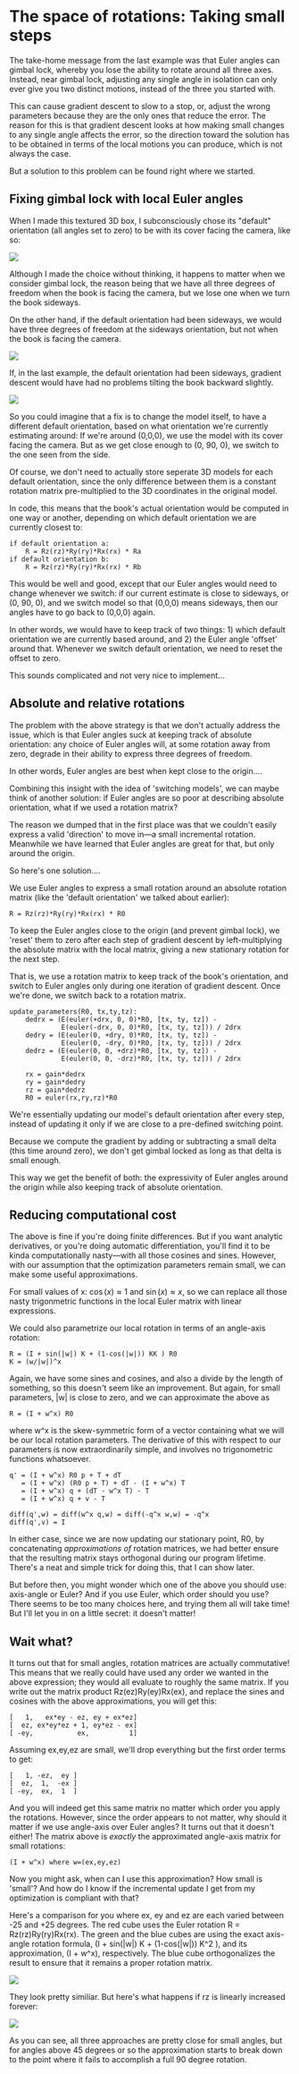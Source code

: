 # The space of rotations: Taking small steps

<!-- 1. INTRO. Getting around the problem with local Euler angles: store the current orientation and rotate around that. It's natural that it would work, considering how we could equivalently have pre-rotated our 3D model. Euler angles give you most rotational expressivity at the origin.

2. BODY. But which ordering should I choose? Well it doesn't matter. In fact, infinitesimally, there is a sort of "canonical" small step. Local Euler angle approach is identical to any other local Euler angle ordering, axis-angle and the exponential map.
    Infinitesimally, rotations commute (it doesn't matter which order you rotate in). Let's dig in why... second order terms cancel.

se3 exponential map is harmful? shouldn't include rotation in translation or whatever it was?

orthogonalization

3. CONCLUSION. Rotations are weird. Curious? Read barfoot, lie group and lie algebra.
    Global optimization, solving for rotation matrices. Existence of local minima. Global uniqueness. -->

The take-home message from the last example was that Euler angles can  gimbal lock, whereby you lose the ability to rotate around all three axes. Instead, near gimbal lock, adjusting any single angle in isolation can only ever give you two distinct motions, instead of the three you started with.

This can cause gradient descent to slow to a stop, or, adjust the wrong parameters because they are the only ones that reduce the error. The reason for this is that gradient descent looks at how making small changes to any single angle affects the error, so the direction toward the solution has to be obtained in terms of the local motions you can produce, which is not always the case.

But a solution to this problem can be found right where we started.

Fixing gimbal lock with local Euler angles
------------------------------------------

When I made this textured 3D box, I subconsciously chose its "default" orientation (all angles set to zero) to be with its cover facing the camera, like so:

<!-- todo: 3d model+axes seen from tilted angle with camera as well? -->
![](model3.png)

Although I made the choice without thinking, it happens to matter when we consider gimbal lock, the reason being that we have all three degrees of freedom when the book is facing the camera, but we lose one when we turn the book sideways.

<!-- todo: three slider boxes. one slider per box. x,y,z. -->
<!-- ![](../euler/plates1xyz.png) -->

On the other hand, if the default orientation had been sideways, we would have three degrees of freedom at the sideways orientation, but not when the book is facing the camera.

<!-- todo: 3d model+axes seen from tilted angle with camera as well? -->
![](model4.png)

If, in the last example, the default orientation had been sideways, gradient descent would have had no problems tilting the book backward slightly.

<!-- todo: interactive puzzle? -->
![](../euler/sideways45.png)

So you could imagine that a fix is to change the model itself, to have a different default orientation, based on what orientation we're currently estimating around: If we're around (0,0,0), we use the model with its cover facing the camera. But as we get close enough to (0, 90, 0), we switch to the one seen from the side.

Of course, we don't need to actually store seperate 3D models for each default orientation, since the only difference between them is a constant rotation matrix pre-multiplied to the 3D coordinates in the original model.

In code, this means that the book's actual orientation would be computed in one way or another, depending on which default orientation we are currently closest to:

    if default orientation a:
        R = Rz(rz)*Ry(ry)*Rx(rx) * Ra
    if default orientation b:
        R = Rz(rz)*Ry(ry)*Rx(rx) * Rb

<!-- This is what they do on aircraft? -->

This would be well and good, except that our Euler angles would need to change whenever we switch: if our current estimate is close to sideways, or (0, 90, 0), and we switch model so that (0,0,0) means sideways, then our angles have to go back to (0,0,0) again. <!--have to go back -->

In other words, we would have to keep track of two things: 1) which default orientation we are currently based around, and 2) the Euler angle 'offset' around that. Whenever we switch default orientation, we need to reset the offset to zero.

This sounds complicated and not very nice to implement...

## Absolute and relative rotations

The problem with the above strategy is that we don't actually address the issue, which is that Euler angles suck at keeping track of absolute orientation: any choice of Euler angles will, at some rotation away from zero, degrade in their ability to express three degrees of freedom.

In other words, Euler angles are best when kept close to the origin....

Combining this insight with the idea of 'switching models', we can maybe think of another solution: if Euler angles are so poor at describing absolute orientation, what if we used a rotation matrix?

The reason we dumped that in the first place was that we couldn't easily express a valid 'direction' to move in&mdash;a small incremental rotation. Meanwhile we have learned that Euler angles are great for that, but only around the origin.

So here's one solution....

We use Euler angles to express a small rotation around an absolute rotation matrix (like the 'default orientation' we talked about earlier):

    R = Rz(rz)*Ry(ry)*Rx(rx) * R0

To keep the Euler angles close to the origin (and prevent gimbal lock), we 'reset' them to zero after each step of gradient descent by left-multiplying the absolute matrix with the local matrix, giving a new stationary rotation for the next step.

That is, we use a rotation matrix to keep track of the book's orientation, and switch to Euler angles only during one iteration of gradient descent. Once we're done, we switch back to a rotation matrix.

    update_parameters(R0, tx,ty,tz):
        dedrx = (E(euler(+drx, 0, 0)*R0, [tx, ty, tz]) -
                 E(euler(-drx, 0, 0)*R0, [tx, ty, tz])) / 2drx
        dedry = (E(euler(0, +dry, 0)*R0, [tx, ty, tz]) -
                 E(euler(0, -dry, 0)*R0, [tx, ty, tz])) / 2drx
        dedrz = (E(euler(0, 0, +drz)*R0, [tx, ty, tz]) -
                 E(euler(0, 0, -drz)*R0, [tx, ty, tz])) / 2drx

        rx = gain*dedrx
        ry = gain*dedry
        rz = gain*dedrz
        R0 = euler(rx,ry,rz)*R0

We're essentially updating our model's default orientation after every step, instead of updating it only if we are close to a pre-defined switching point.

<!-- dedtx = ...
dedty = ...
dedtz = ...
tx -= gain*dedtx
ty -= gain*dedty
tz -= gain*dedtz -->

Because we compute the gradient by adding or subtracting a small delta (this time around zero), we don't get gimbal locked as long as that delta is small enough.

This way we get the benefit of both: the expressivity of Euler angles around the origin while also keeping track of absolute orientation.

Reducing computational cost
---------------------------
<!-- actually it's not fine? what if you have tons of points? finite differences can actually be pretty expensive! would be nicer to get derivative through one and the same for loop -->
The above is fine if you're doing finite differences. But if you want analytic derivatives, or you're doing automatic differentiation, you'll find it to be kinda computationally nasty&mdash;with all those cosines and sines. However, with our assumption that the optimization parameters remain small, we can make some useful approximations.

For small values of x: $\cos(x) \approx 1$ and $\sin(x) \approx x$, so we can replace all those nasty trigonmetric functions in the local Euler matrix with linear expressions.

<!-- todo? -->

We could also parametrize our local rotation in terms of an angle-axis rotation:

    R = (I + sin(|w|) K + (1-cos(|w|)) KK ) R0
    K = (w/|w|)^x

Again, we have some sines and cosines, and also a divide by the length of something, so this doesn't seem like an improvement. But again, for small parameters, |w| is close to zero, and we can approximate the above as

    R = (I + w^x) R0

where w^x is the skew-symmetric form of a vector containing what we will be our local rotation parameters. The derivative of this with respect to our parameters is now extraordinarily simple, and involves no trigonometric functions whatsoever.

    q' = (I + w^x) R0 p + T + dT
       = (I + w^x) (R0 p + T) + dT - (I + w^x) T
       = (I + w^x) q + (dT - w^x T) - T
       = (I + w^x) q + v - T

    diff(q',w) = diff(w^x q,w) = diff(-q^x w,w) = -q^x
    diff(q',v) = I

In either case, since we are now updating our stationary point, R0, by concatenating *approximations of* rotation matrices, we had better ensure that the resulting matrix stays orthogonal during our program lifetime. There's a neat and simple trick for doing this, that I can show later.

But before then, you might wonder which one of the above you should use: axis-angle or Euler? And if you use Euler, which order should you use? There seems to be too many choices here, and trying them all will take time! But I'll let you in on a little secret: it doesn't matter!

Wait what?
----------
It turns out that for small angles, rotation matrices are actually commutative! This means that we really could have used any order we wanted in the above expression; they would all evaluate to roughly the same matrix. If you write out the matrix product Rz(ez)Ry(ey)Rx(ex), and replace the sines and cosines with the above approximations, you will get this:

    [   1,   ex*ey - ez, ey + ex*ez]
    [  ez, ex*ey*ez + 1, ey*ez - ex]
    [ -ey,           ex,          1]

Assuming ex,ey,ez are small, we'll drop everything but the first order terms to get:

    [   1, -ez,  ey ]
    [  ez,  1,  -ex ]
    [ -ey,  ex,  1  ]

And you will indeed get this same matrix no matter which order you apply the rotations. However, since the order appears to not matter, why should it matter if we use angle-axis over Euler angles? It turns out that it doesn't either! The matrix above is *exactly* the approximated angle-axis matrix for small rotations:

    (I + w^x) where w=(ex,ey,ez)

Now you might ask, when can I use this approximation? How small is 'small'? And how do I know if the incremental update I get from my optimization is compliant with that?

Here's a comparison for you where ex, ey and ez are each varied between -25 and +25 degrees. The red cube uses the Euler rotation R = Rz(rz)Ry(ry)Rx(rx). The green and the blue cubes are using the exact axis-angle rotation formula, (I + sin(|w|) K + (1-cos(|w|)) K^2 ), and its approximation, (I + w^x), respectively. The blue cube orthogonalizes the result to ensure that it remains a proper rotation matrix.

![](cv-why-not-euler-anim1.gif)

They look pretty similiar. But here's what happens if rz is linearly increased forever:

![](cv-why-not-euler-anim2.gif)

As you can see, all three approaches are pretty close for small angles, but for angles above 45 degrees or so the approximation starts to break down to the point where it fails to accomplish a full 90 degree rotation.

<!--
## Other questions
(Q) But do we actually care about that? How big *are* Gauss-Newton steps? In the end, aren't we just linearizing and approximating stuff *anyway*, since Gauss-Newton is a first order method? 25 degrees seems like a lot! I think we can just go ahead and use the (I + w^x) approximation.

(Q) What about the exponential map?

(A) The exponential map takes a vector w = (wx,wy,wz) and computes exp(w^x), which is exactly equal to the angle-axis rotation matrix (see wikipedia):

    R = exp(w^x) R0 = (I + sin(|w|)K + (1-cos(|w|))K^2)

(Q) Why would I use that over a local Euler parametrization?

(A) You don't have to! You can go ahead an use a local Euler parametrization, but you need to remember that the approximations we did in the above section do not hold for large angles. The advantage of the exponential map (or equivalently, the angle-axis matrix) is that computing the corresponding rotation matrix, without approximation, is cheaper than computing the Euler matrix, in that it contains fewer trigonometric operations and multiplications.

... But why is that an advantage? Again, back to the first question. I don't think it's really all that useful as people make it out to be, and I'd rather just use the theoretically simpler axis-angle approximation.

(Q) Why do we evaluate the derivative of the local rotation at zero?

(A) That is a choice that we make, whose consequences we have to deal with if it is a bad one. This is what sucks about nonlinear optimization problems. If it were linear, the derivative would be a constant, and would therefore hold equally well over our entire parameter space. But for nonlinear optimization, in a first-order method like Gauss-Newton, we need to make an assumption on how big a step can get, and keep in our heads the fact that this is an approximation that has a limited range where it holds well. This would affect the maximum step-size we try to take in, say, a line-search or a trust-region framework.

(Q) What is the derivative for the exponential map / axis-angle?

    q(w) = exp(w^x) Rp
    q(0) = exp(0) Rp = Rp := q
    diff(q,w)|0 = diff(w^x,w)|0 (exp(w^x))|0 Rp
                 = diff(w^x,w)|0 Rp
                 = diff(w^x q,w)|0
                 = diff(-q^x w, w)|0
                 = -q^x diff(w,w)|0
                 = -q^x I
                 = -q^x

    exp(w^x) = I + sin|w| K + (1-cos|w|) K^2
    -> Same derivative

For the approximation we get the same thing

    q(w) = (I + w^x) Rp
    q(0) = Rp := q
    diff(q,w)|0 = diff(w^x q,w)|0
                = diff(-q^x w,w)|0
                = -q^x

(Q) What about translation?

Translation is a nicer space than rotations, so I think we can get away with a global parametrization there. That means that our locally perturbed model, parametrized in terms of an incremental rotation w and an global translation T, is

    q(w,T) = exp(w^x) Rp + T

where R is the stationary orientation. After each optimization cycle we would then update the stationary rotation with R <- exp(w^x)R, while T would be updated by adding whatever increment we got from the Newton step. This is equivalent to saying:

    q(w,v) = exp(w^x) Rp + (T+v)

and doing T <- T+v after each iteration. In practice I guess you wouldn't add the entirety of w and v, though, and instead use step size control with line-search or trust-region optimization.

In some papers I see people doing this:

    q(w,v) = exp(w^x) Rp + T + v'
           = exp(w^x) (Rp + T) - exp(w^x) T + v'
           = exp(w^x) (Rp + T) + v

where the last step is allowed because the expression can be described by any three free variables, I guess? This trick is related to the exponential map for SE(3). After this foray into parametrizations, I'm not sure if this last form is actually all that more useful than the one above. I see it alot in papers, but people don't talk about the stuff like I've done here, maybe because it's so obvious to everyone, or maybe because people haven't really thought about it and just follow other people by example.

My opinion is that this last form is kind of nasty numerically, because the origin T affects the rotation, and you lose the ability to rotate around the body origin by adjusting w alone. From a numerical point of view this is bad, because you need to modify both w and v, by quite large amounts, in order to achieve a small rotation about the body origin.

I don't think this coupling between the origin and the body rotation makes much sense, and if you compute the derivatives by finite-differences, it will be kinda weird. I did an experiment with that once, and my solver had problems achieving what amounted to a small body-relative rotation, because it required adjusting several of the parameters by quite large amounts --- a motion which was not captured by finite-differences.

(Q) What is done in LSD?

(A) In LSD they do the same type of local parametrization around a stationary point that I described above. Their local parametrization uses the 4x4 exponential map, which, as I also described above, I am not particularly fond of. Mathematically, and this equation actually makes sense to me now, they write the current stationary point as $\zeta^k$, which includes both rotation and translation, and the local twist as $\delta$. The local pose parametrization is the composition of these $\delta \circ \zeta^k$, which corresponds to

    q(w,v) = exp(w^x) (Rp + T) + v

Their cost function consists of some residuals $r_k = r_k(\zeta)$, whose Jacobians are

$$
    J_k = {{\partial r_k(\delta \circ \zeta^{(k)})} \over {\partial \delta}} \quad \text{ evaluated at } \delta=0
$$

Which is the same as the stuff I wrote above, including, evaluating the derivative at zero.


(Q) What is done in DSO?

(A) In DSO, they refer to the current absolute pose estimate as $\zeta$, which apparently might be different from the linearization point, which they refer to as $\zeta_0$. They accumulate updates $x$, such that $\zeta = x \circ \zeta_0 = \exp(x) \zeta_0$. Their cost function is a sum over residuals $r_k = r_k(\zeta)$. For some reason, they linearize their residuals with respect to an additive increment of $x$:

$$
    J_k = {{\partial r_k((\delta + x)\circ \zeta_0)} \over {\partial \delta}}
$$

why not do

$$
    J_k = {{\partial r_k(\delta \circ \zeta_0)} \over {\partial \delta}}
$$

Why do they accumulate instead of updating $\zeta_0$ in each iteration?
 -->
